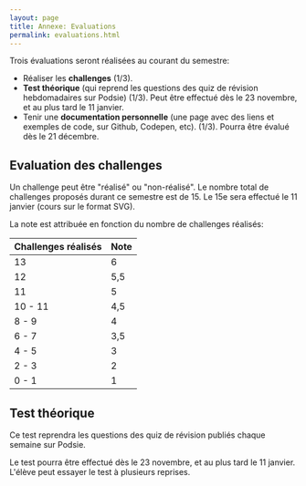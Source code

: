 ```yaml
---
layout: page
title: Annexe: Evaluations
permalink: evaluations.html
---
```


Trois évaluations seront réalisées au courant du semestre:

- Réaliser les **challenges** (1/3).
- **Test théorique** (qui reprend les questions des quiz de révision hebdomadaires sur Podsie) (1/3). Peut être effectué dès le 23 novembre, et au plus tard le 11 janvier.
- Tenir une **documentation personnelle** (une page avec des liens et exemples de code, sur Github, Codepen, etc). (1/3). Pourra être évalué dès le 21 décembre.

## Evaluation des challenges

Un challenge peut être "réalisé" ou "non-réalisé". Le nombre total de challenges proposés durant ce semestre est de 15. Le 15e sera effectué le 11 janvier (cours sur le format SVG).

La note est attribuée en fonction du nombre de challenges réalisés:

| Challenges réalisés | Note |
|:------------------- |:---- |
| 13                  | 6    |
| 12                  | 5,5  |
| 11             | 5    |
| 10 - 11             | 4,5  |
| 8 - 9               | 4    |
| 6 - 7               | 3,5  |
| 4 - 5               | 3    |
| 2 - 3               | 2    |
| 0 - 1               | 1    |

## Test théorique

Ce test reprendra les questions des quiz de révision publiés chaque semaine sur Podsie.

Le test pourra être effectué dès le 23 novembre, et au plus tard le 11 janvier. L'élève peut essayer le test à plusieurs reprises.

